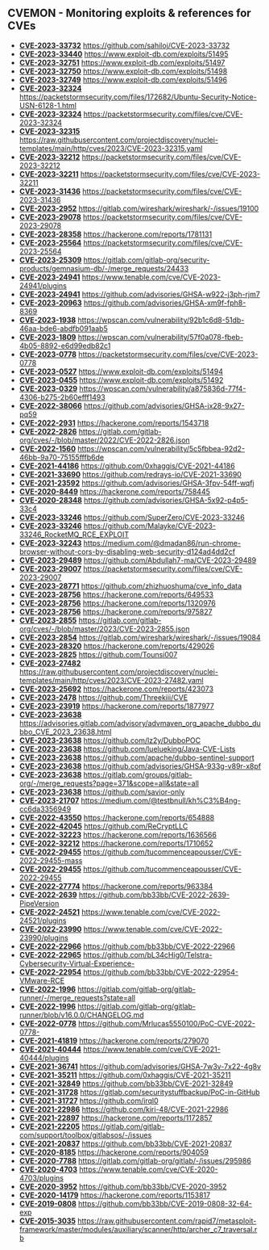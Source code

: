 ## CVEMON - Monitoring exploits & references for CVEs
- **[CVE-2023-33732](https://in.scanfactory.io/cvemon/CVE-2023-33732.html)** https://github.com/sahiloj/CVE-2023-33732
- **[CVE-2023-33440](https://in.scanfactory.io/cvemon/CVE-2023-33440.html)** https://www.exploit-db.com/exploits/51495
- **[CVE-2023-32751](https://in.scanfactory.io/cvemon/CVE-2023-32751.html)** https://www.exploit-db.com/exploits/51497
- **[CVE-2023-32750](https://in.scanfactory.io/cvemon/CVE-2023-32750.html)** https://www.exploit-db.com/exploits/51498
- **[CVE-2023-32749](https://in.scanfactory.io/cvemon/CVE-2023-32749.html)** https://www.exploit-db.com/exploits/51496
- **[CVE-2023-32324](https://in.scanfactory.io/cvemon/CVE-2023-32324.html)** https://packetstormsecurity.com/files/172682/Ubuntu-Security-Notice-USN-6128-1.html
- **[CVE-2023-32324](https://in.scanfactory.io/cvemon/CVE-2023-32324.html)** https://packetstormsecurity.com/files/cve/CVE-2023-32324
- **[CVE-2023-32315](https://in.scanfactory.io/cvemon/CVE-2023-32315.html)** https://raw.githubusercontent.com/projectdiscovery/nuclei-templates/main/http/cves/2023/CVE-2023-32315.yaml
- **[CVE-2023-32212](https://in.scanfactory.io/cvemon/CVE-2023-32212.html)** https://packetstormsecurity.com/files/cve/CVE-2023-32212
- **[CVE-2023-32211](https://in.scanfactory.io/cvemon/CVE-2023-32211.html)** https://packetstormsecurity.com/files/cve/CVE-2023-32211
- **[CVE-2023-31436](https://in.scanfactory.io/cvemon/CVE-2023-31436.html)** https://packetstormsecurity.com/files/cve/CVE-2023-31436
- **[CVE-2023-2952](https://in.scanfactory.io/cvemon/CVE-2023-2952.html)** https://gitlab.com/wireshark/wireshark/-/issues/19100
- **[CVE-2023-29078](https://in.scanfactory.io/cvemon/CVE-2023-29078.html)** https://packetstormsecurity.com/files/cve/CVE-2023-29078
- **[CVE-2023-28358](https://in.scanfactory.io/cvemon/CVE-2023-28358.html)** https://hackerone.com/reports/1781131
- **[CVE-2023-25564](https://in.scanfactory.io/cvemon/CVE-2023-25564.html)** https://packetstormsecurity.com/files/cve/CVE-2023-25564
- **[CVE-2023-25309](https://in.scanfactory.io/cvemon/CVE-2023-25309.html)** https://gitlab.com/gitlab-org/security-products/gemnasium-db/-/merge_requests/24433
- **[CVE-2023-24941](https://in.scanfactory.io/cvemon/CVE-2023-24941.html)** https://www.tenable.com/cve/CVE-2023-24941/plugins
- **[CVE-2023-24941](https://in.scanfactory.io/cvemon/CVE-2023-24941.html)** https://github.com/advisories/GHSA-w922-j3ph-rjm7
- **[CVE-2023-20963](https://in.scanfactory.io/cvemon/CVE-2023-20963.html)** https://github.com/advisories/GHSA-xm9f-fph8-8369
- **[CVE-2023-1938](https://in.scanfactory.io/cvemon/CVE-2023-1938.html)** https://wpscan.com/vulnerability/92b1c6d8-51db-46aa-bde6-abdfb091aab5
- **[CVE-2023-1809](https://in.scanfactory.io/cvemon/CVE-2023-1809.html)** https://wpscan.com/vulnerability/57f0a078-fbeb-4b05-8892-e6d99edb82c1
- **[CVE-2023-0778](https://in.scanfactory.io/cvemon/CVE-2023-0778.html)** https://packetstormsecurity.com/files/cve/CVE-2023-0778
- **[CVE-2023-0527](https://in.scanfactory.io/cvemon/CVE-2023-0527.html)** https://www.exploit-db.com/exploits/51494
- **[CVE-2023-0455](https://in.scanfactory.io/cvemon/CVE-2023-0455.html)** https://www.exploit-db.com/exploits/51492
- **[CVE-2023-0329](https://in.scanfactory.io/cvemon/CVE-2023-0329.html)** https://wpscan.com/vulnerability/a875836d-77f4-4306-b275-2b60efff1493
- **[CVE-2022-38066](https://in.scanfactory.io/cvemon/CVE-2022-38066.html)** https://github.com/advisories/GHSA-jx28-9x27-pq59
- **[CVE-2022-2931](https://in.scanfactory.io/cvemon/CVE-2022-2931.html)** https://hackerone.com/reports/1543718
- **[CVE-2022-2826](https://in.scanfactory.io/cvemon/CVE-2022-2826.html)** https://gitlab.com/gitlab-org/cves/-/blob/master/2022/CVE-2022-2826.json
- **[CVE-2022-1560](https://in.scanfactory.io/cvemon/CVE-2022-1560.html)** https://wpscan.com/vulnerability/5c5fbbea-92d2-46bb-9a70-75155fffb6de
- **[CVE-2021-44186](https://in.scanfactory.io/cvemon/CVE-2021-44186.html)** https://github.com/0xhaggis/CVE-2021-44186
- **[CVE-2021-33690](https://in.scanfactory.io/cvemon/CVE-2021-33690.html)** https://github.com/redrays-io/CVE-2021-33690
- **[CVE-2021-23592](https://in.scanfactory.io/cvemon/CVE-2021-23592.html)** https://github.com/advisories/GHSA-3fpv-54ff-wqfj
- **[CVE-2020-8449](https://in.scanfactory.io/cvemon/CVE-2020-8449.html)** https://hackerone.com/reports/758445
- **[CVE-2020-28348](https://in.scanfactory.io/cvemon/CVE-2020-28348.html)** https://github.com/advisories/GHSA-5x92-p4p5-33c4
- **[CVE-2023-33246](https://in.scanfactory.io/cvemon/CVE-2023-33246.html)** https://github.com/SuperZero/CVE-2023-33246
- **[CVE-2023-33246](https://in.scanfactory.io/cvemon/CVE-2023-33246.html)** https://github.com/Malayke/CVE-2023-33246_RocketMQ_RCE_EXPLOIT
- **[CVE-2023-32243](https://in.scanfactory.io/cvemon/CVE-2023-32243.html)** https://medium.com/@dmadan86/run-chrome-browser-without-cors-by-disabling-web-security-d124ad4dd2cf
- **[CVE-2023-29489](https://in.scanfactory.io/cvemon/CVE-2023-29489.html)** https://github.com/Abdullah7-ma/CVE-2023-29489
- **[CVE-2023-29007](https://in.scanfactory.io/cvemon/CVE-2023-29007.html)** https://packetstormsecurity.com/files/cve/CVE-2023-29007
- **[CVE-2023-28771](https://in.scanfactory.io/cvemon/CVE-2023-28771.html)** https://github.com/zhizhuoshuma/cve_info_data
- **[CVE-2023-28756](https://in.scanfactory.io/cvemon/CVE-2023-28756.html)** https://hackerone.com/reports/649533
- **[CVE-2023-28756](https://in.scanfactory.io/cvemon/CVE-2023-28756.html)** https://hackerone.com/reports/1320976
- **[CVE-2023-28756](https://in.scanfactory.io/cvemon/CVE-2023-28756.html)** https://hackerone.com/reports/975827
- **[CVE-2023-2855](https://in.scanfactory.io/cvemon/CVE-2023-2855.html)** https://gitlab.com/gitlab-org/cves/-/blob/master/2023/CVE-2023-2855.json
- **[CVE-2023-2854](https://in.scanfactory.io/cvemon/CVE-2023-2854.html)** https://gitlab.com/wireshark/wireshark/-/issues/19084
- **[CVE-2023-28320](https://in.scanfactory.io/cvemon/CVE-2023-28320.html)** https://hackerone.com/reports/429026
- **[CVE-2023-2825](https://in.scanfactory.io/cvemon/CVE-2023-2825.html)** https://github.com/Tounsi007
- **[CVE-2023-27482](https://in.scanfactory.io/cvemon/CVE-2023-27482.html)** https://raw.githubusercontent.com/projectdiscovery/nuclei-templates/main/http/cves/2023/CVE-2023-27482.yaml
- **[CVE-2023-25692](https://in.scanfactory.io/cvemon/CVE-2023-25692.html)** https://hackerone.com/reports/423073
- **[CVE-2023-2478](https://in.scanfactory.io/cvemon/CVE-2023-2478.html)** https://github.com/Threekiii/CVE
- **[CVE-2023-23919](https://in.scanfactory.io/cvemon/CVE-2023-23919.html)** https://hackerone.com/reports/1877977
- **[CVE-2023-23638](https://in.scanfactory.io/cvemon/CVE-2023-23638.html)** https://advisories.gitlab.com/advisory/advmaven_org_apache_dubbo_dubbo_CVE_2023_23638.html
- **[CVE-2023-23638](https://in.scanfactory.io/cvemon/CVE-2023-23638.html)** https://github.com/lz2y/DubboPOC
- **[CVE-2023-23638](https://in.scanfactory.io/cvemon/CVE-2023-23638.html)** https://github.com/luelueking/Java-CVE-Lists
- **[CVE-2023-23638](https://in.scanfactory.io/cvemon/CVE-2023-23638.html)** https://github.com/apache/dubbo-sentinel-support
- **[CVE-2023-23638](https://in.scanfactory.io/cvemon/CVE-2023-23638.html)** https://github.com/advisories/GHSA-933g-v89r-x8pf
- **[CVE-2023-23638](https://in.scanfactory.io/cvemon/CVE-2023-23638.html)** https://gitlab.com/groups/gitlab-org/-/merge_requests?page=371&scope=all&state=all
- **[CVE-2023-23638](https://in.scanfactory.io/cvemon/CVE-2023-23638.html)** https://github.com/savior-only
- **[CVE-2023-21707](https://in.scanfactory.io/cvemon/CVE-2023-21707.html)** https://medium.com/@testbnull/kh%C3%B4ng-cc6da3356949
- **[CVE-2022-43550](https://in.scanfactory.io/cvemon/CVE-2022-43550.html)** https://hackerone.com/reports/654888
- **[CVE-2022-42045](https://in.scanfactory.io/cvemon/CVE-2022-42045.html)** https://github.com/ReCryptLLC
- **[CVE-2022-32223](https://in.scanfactory.io/cvemon/CVE-2022-32223.html)** https://hackerone.com/reports/1636566
- **[CVE-2022-32212](https://in.scanfactory.io/cvemon/CVE-2022-32212.html)** https://hackerone.com/reports/1710652
- **[CVE-2022-29455](https://in.scanfactory.io/cvemon/CVE-2022-29455.html)** https://github.com/tucommenceapousser/CVE-2022-29455-mass
- **[CVE-2022-29455](https://in.scanfactory.io/cvemon/CVE-2022-29455.html)** https://github.com/tucommenceapousser/CVE-2022-29455
- **[CVE-2022-27774](https://in.scanfactory.io/cvemon/CVE-2022-27774.html)** https://hackerone.com/reports/963384
- **[CVE-2022-2639](https://in.scanfactory.io/cvemon/CVE-2022-2639.html)** https://github.com/bb33bb/CVE-2022-2639-PipeVersion
- **[CVE-2022-24521](https://in.scanfactory.io/cvemon/CVE-2022-24521.html)** https://www.tenable.com/cve/CVE-2022-24521/plugins
- **[CVE-2022-23990](https://in.scanfactory.io/cvemon/CVE-2022-23990.html)** https://www.tenable.com/cve/CVE-2022-23990/plugins
- **[CVE-2022-22966](https://in.scanfactory.io/cvemon/CVE-2022-22966.html)** https://github.com/bb33bb/CVE-2022-22966
- **[CVE-2022-22965](https://in.scanfactory.io/cvemon/CVE-2022-22965.html)** https://github.com/bL34cHig0/Telstra-Cybersecurity-Virtual-Experience-
- **[CVE-2022-22954](https://in.scanfactory.io/cvemon/CVE-2022-22954.html)** https://github.com/bb33bb/CVE-2022-22954-VMware-RCE
- **[CVE-2022-1996](https://in.scanfactory.io/cvemon/CVE-2022-1996.html)** https://gitlab.com/gitlab-org/gitlab-runner/-/merge_requests?state=all
- **[CVE-2022-1996](https://in.scanfactory.io/cvemon/CVE-2022-1996.html)** https://gitlab.com/gitlab-org/gitlab-runner/blob/v16.0.0/CHANGELOG.md
- **[CVE-2022-0778](https://in.scanfactory.io/cvemon/CVE-2022-0778.html)** https://github.com/Mrlucas5550100/PoC-CVE-2022-0778-
- **[CVE-2021-41819](https://in.scanfactory.io/cvemon/CVE-2021-41819.html)** https://hackerone.com/reports/279070
- **[CVE-2021-40444](https://in.scanfactory.io/cvemon/CVE-2021-40444.html)** https://www.tenable.com/cve/CVE-2021-40444/plugins
- **[CVE-2021-36741](https://in.scanfactory.io/cvemon/CVE-2021-36741.html)** https://github.com/advisories/GHSA-7w3v-7x22-4g8v
- **[CVE-2021-35211](https://in.scanfactory.io/cvemon/CVE-2021-35211.html)** https://github.com/0xhaggis/CVE-2021-35211
- **[CVE-2021-32849](https://in.scanfactory.io/cvemon/CVE-2021-32849.html)** https://github.com/bb33bb/CVE-2021-32849
- **[CVE-2021-31728](https://in.scanfactory.io/cvemon/CVE-2021-31728.html)** https://gitlab.com/securitystuffbackup/PoC-in-GitHub
- **[CVE-2021-31727](https://in.scanfactory.io/cvemon/CVE-2021-31727.html)** https://github.com/irql0
- **[CVE-2021-22986](https://in.scanfactory.io/cvemon/CVE-2021-22986.html)** https://github.com/kiri-48/CVE-2021-22986
- **[CVE-2021-22897](https://in.scanfactory.io/cvemon/CVE-2021-22897.html)** https://hackerone.com/reports/1172857
- **[CVE-2021-22205](https://in.scanfactory.io/cvemon/CVE-2021-22205.html)** https://gitlab.com/gitlab-com/support/toolbox/gitlabsos/-/issues
- **[CVE-2021-20837](https://in.scanfactory.io/cvemon/CVE-2021-20837.html)** https://github.com/bb33bb/CVE-2021-20837
- **[CVE-2020-8185](https://in.scanfactory.io/cvemon/CVE-2020-8185.html)** https://hackerone.com/reports/904059
- **[CVE-2020-7788](https://in.scanfactory.io/cvemon/CVE-2020-7788.html)** https://gitlab.com/gitlab-org/gitlab/-/issues/295986
- **[CVE-2020-4703](https://in.scanfactory.io/cvemon/CVE-2020-4703.html)** https://www.tenable.com/cve/CVE-2020-4703/plugins
- **[CVE-2020-3952](https://in.scanfactory.io/cvemon/CVE-2020-3952.html)** https://github.com/bb33bb/CVE-2020-3952
- **[CVE-2020-14179](https://in.scanfactory.io/cvemon/CVE-2020-14179.html)** https://hackerone.com/reports/1153817
- **[CVE-2019-0808](https://in.scanfactory.io/cvemon/CVE-2019-0808.html)** https://github.com/bb33bb/CVE-2019-0808-32-64-exp
- **[CVE-2015-3035](https://in.scanfactory.io/cvemon/CVE-2015-3035.html)** https://raw.githubusercontent.com/rapid7/metasploit-framework/master/modules/auxiliary/scanner/http/archer_c7_traversal.rb
